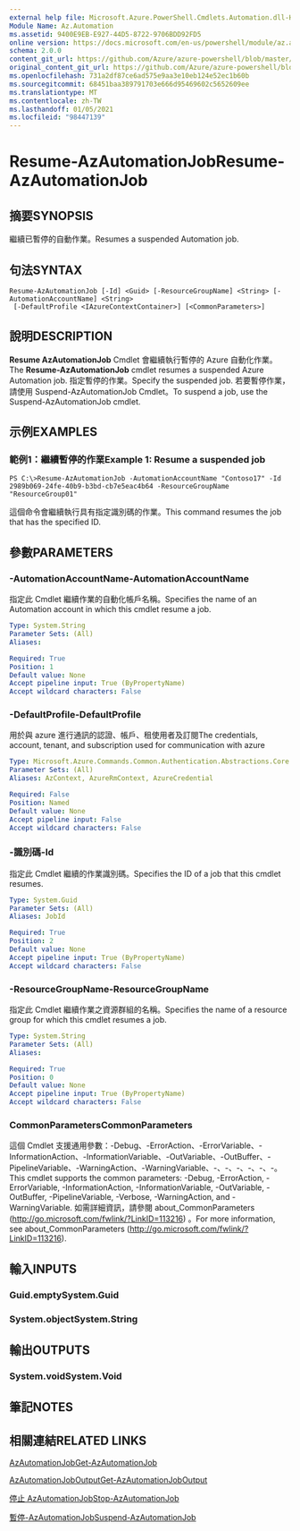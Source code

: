 ```yaml
---
external help file: Microsoft.Azure.PowerShell.Cmdlets.Automation.dll-Help.xml
Module Name: Az.Automation
ms.assetid: 9400E9EB-E927-44D5-8722-9706BDD92FD5
online version: https://docs.microsoft.com/en-us/powershell/module/az.automation/resume-azautomationjob
schema: 2.0.0
content_git_url: https://github.com/Azure/azure-powershell/blob/master/src/Automation/Automation/help/Resume-AzAutomationJob.md
original_content_git_url: https://github.com/Azure/azure-powershell/blob/master/src/Automation/Automation/help/Resume-AzAutomationJob.md
ms.openlocfilehash: 731a2df87ce6ad575e9aa3e10eb124e52ec1b60b
ms.sourcegitcommit: 68451baa389791703e666d95469602c5652609ee
ms.translationtype: MT
ms.contentlocale: zh-TW
ms.lasthandoff: 01/05/2021
ms.locfileid: "98447139"
---
```

# <span data-ttu-id="9fae8-101">Resume-AzAutomationJob</span><span class="sxs-lookup"><span data-stu-id="9fae8-101">Resume-AzAutomationJob</span></span>

## <span data-ttu-id="9fae8-102">摘要</span><span class="sxs-lookup"><span data-stu-id="9fae8-102">SYNOPSIS</span></span>
<span data-ttu-id="9fae8-103">繼續已暫停的自動作業。</span><span class="sxs-lookup"><span data-stu-id="9fae8-103">Resumes a suspended Automation job.</span></span>

## <span data-ttu-id="9fae8-104">句法</span><span class="sxs-lookup"><span data-stu-id="9fae8-104">SYNTAX</span></span>

```
Resume-AzAutomationJob [-Id] <Guid> [-ResourceGroupName] <String> [-AutomationAccountName] <String>
 [-DefaultProfile <IAzureContextContainer>] [<CommonParameters>]
```

## <span data-ttu-id="9fae8-105">說明</span><span class="sxs-lookup"><span data-stu-id="9fae8-105">DESCRIPTION</span></span>
<span data-ttu-id="9fae8-106">**Resume AzAutomationJob** Cmdlet 會繼續執行暫停的 Azure 自動化作業。</span><span class="sxs-lookup"><span data-stu-id="9fae8-106">The **Resume-AzAutomationJob** cmdlet resumes a suspended Azure Automation job.</span></span>
<span data-ttu-id="9fae8-107">指定暫停的作業。</span><span class="sxs-lookup"><span data-stu-id="9fae8-107">Specify the suspended job.</span></span>
<span data-ttu-id="9fae8-108">若要暫停作業，請使用 Suspend-AzAutomationJob Cmdlet。</span><span class="sxs-lookup"><span data-stu-id="9fae8-108">To suspend a job, use the Suspend-AzAutomationJob cmdlet.</span></span>

## <span data-ttu-id="9fae8-109">示例</span><span class="sxs-lookup"><span data-stu-id="9fae8-109">EXAMPLES</span></span>

### <span data-ttu-id="9fae8-110">範例1：繼續暫停的作業</span><span class="sxs-lookup"><span data-stu-id="9fae8-110">Example 1: Resume a suspended job</span></span>
```
PS C:\>Resume-AzAutomationJob -AutomationAccountName "Contoso17" -Id 2989b069-24fe-40b9-b3bd-cb7e5eac4b64 -ResourceGroupName "ResourceGroup01"
```

<span data-ttu-id="9fae8-111">這個命令會繼續執行具有指定識別碼的作業。</span><span class="sxs-lookup"><span data-stu-id="9fae8-111">This command resumes the job that has the specified ID.</span></span>

## <span data-ttu-id="9fae8-112">參數</span><span class="sxs-lookup"><span data-stu-id="9fae8-112">PARAMETERS</span></span>

### <span data-ttu-id="9fae8-113">-AutomationAccountName</span><span class="sxs-lookup"><span data-stu-id="9fae8-113">-AutomationAccountName</span></span>
<span data-ttu-id="9fae8-114">指定此 Cmdlet 繼續作業的自動化帳戶名稱。</span><span class="sxs-lookup"><span data-stu-id="9fae8-114">Specifies the name of an Automation account in which this cmdlet resume a job.</span></span>

```yaml
Type: System.String
Parameter Sets: (All)
Aliases:

Required: True
Position: 1
Default value: None
Accept pipeline input: True (ByPropertyName)
Accept wildcard characters: False
```

### <span data-ttu-id="9fae8-115">-DefaultProfile</span><span class="sxs-lookup"><span data-stu-id="9fae8-115">-DefaultProfile</span></span>
<span data-ttu-id="9fae8-116">用於與 azure 進行通訊的認證、帳戶、租使用者及訂閱</span><span class="sxs-lookup"><span data-stu-id="9fae8-116">The credentials, account, tenant, and subscription used for communication with azure</span></span>

```yaml
Type: Microsoft.Azure.Commands.Common.Authentication.Abstractions.Core.IAzureContextContainer
Parameter Sets: (All)
Aliases: AzContext, AzureRmContext, AzureCredential

Required: False
Position: Named
Default value: None
Accept pipeline input: False
Accept wildcard characters: False
```

### <span data-ttu-id="9fae8-117">-識別碼</span><span class="sxs-lookup"><span data-stu-id="9fae8-117">-Id</span></span>
<span data-ttu-id="9fae8-118">指定此 Cmdlet 繼續的作業識別碼。</span><span class="sxs-lookup"><span data-stu-id="9fae8-118">Specifies the ID of a job that this cmdlet resumes.</span></span>

```yaml
Type: System.Guid
Parameter Sets: (All)
Aliases: JobId

Required: True
Position: 2
Default value: None
Accept pipeline input: True (ByPropertyName)
Accept wildcard characters: False
```

### <span data-ttu-id="9fae8-119">-ResourceGroupName</span><span class="sxs-lookup"><span data-stu-id="9fae8-119">-ResourceGroupName</span></span>
<span data-ttu-id="9fae8-120">指定此 Cmdlet 繼續作業之資源群組的名稱。</span><span class="sxs-lookup"><span data-stu-id="9fae8-120">Specifies the name of a resource group for which this cmdlet resumes a job.</span></span>

```yaml
Type: System.String
Parameter Sets: (All)
Aliases:

Required: True
Position: 0
Default value: None
Accept pipeline input: True (ByPropertyName)
Accept wildcard characters: False
```

### <span data-ttu-id="9fae8-121">CommonParameters</span><span class="sxs-lookup"><span data-stu-id="9fae8-121">CommonParameters</span></span>
<span data-ttu-id="9fae8-122">這個 Cmdlet 支援通用參數：-Debug、-ErrorAction、-ErrorVariable、-InformationAction、-InformationVariable、-OutVariable、-OutBuffer、-PipelineVariable、-WarningAction、-WarningVariable、-、-、-、-、-、-。</span><span class="sxs-lookup"><span data-stu-id="9fae8-122">This cmdlet supports the common parameters: -Debug, -ErrorAction, -ErrorVariable, -InformationAction, -InformationVariable, -OutVariable, -OutBuffer, -PipelineVariable, -Verbose, -WarningAction, and -WarningVariable.</span></span> <span data-ttu-id="9fae8-123">如需詳細資訊，請參閱 about_CommonParameters (http://go.microsoft.com/fwlink/?LinkID=113216) 。</span><span class="sxs-lookup"><span data-stu-id="9fae8-123">For more information, see about_CommonParameters (http://go.microsoft.com/fwlink/?LinkID=113216).</span></span>

## <span data-ttu-id="9fae8-124">輸入</span><span class="sxs-lookup"><span data-stu-id="9fae8-124">INPUTS</span></span>

### <span data-ttu-id="9fae8-125">Guid.empty</span><span class="sxs-lookup"><span data-stu-id="9fae8-125">System.Guid</span></span>

### <span data-ttu-id="9fae8-126">System.object</span><span class="sxs-lookup"><span data-stu-id="9fae8-126">System.String</span></span>

## <span data-ttu-id="9fae8-127">輸出</span><span class="sxs-lookup"><span data-stu-id="9fae8-127">OUTPUTS</span></span>

### <span data-ttu-id="9fae8-128">System.void</span><span class="sxs-lookup"><span data-stu-id="9fae8-128">System.Void</span></span>

## <span data-ttu-id="9fae8-129">筆記</span><span class="sxs-lookup"><span data-stu-id="9fae8-129">NOTES</span></span>

## <span data-ttu-id="9fae8-130">相關連結</span><span class="sxs-lookup"><span data-stu-id="9fae8-130">RELATED LINKS</span></span>

[<span data-ttu-id="9fae8-131">AzAutomationJob</span><span class="sxs-lookup"><span data-stu-id="9fae8-131">Get-AzAutomationJob</span></span>](./Get-AzAutomationJob.md)

[<span data-ttu-id="9fae8-132">AzAutomationJobOutput</span><span class="sxs-lookup"><span data-stu-id="9fae8-132">Get-AzAutomationJobOutput</span></span>](./Get-AzAutomationJobOutput.md)

[<span data-ttu-id="9fae8-133">停止 AzAutomationJob</span><span class="sxs-lookup"><span data-stu-id="9fae8-133">Stop-AzAutomationJob</span></span>](./Stop-AzAutomationJob.md)

[<span data-ttu-id="9fae8-134">暫停-AzAutomationJob</span><span class="sxs-lookup"><span data-stu-id="9fae8-134">Suspend-AzAutomationJob</span></span>](./Suspend-AzAutomationJob.md)


